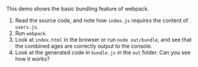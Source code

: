 This demo shows the basic bundling feature of webpack.

1.  Read the source code, and note how `index.js` _requires_ the content of `users.js`.
1.  Run `webpack`.
2.  Look at `index.html` in the browser or run `node out/bundle`, and see that the combined ages are correctly output to the console.
3.  Look at the generated code in `bundle.js` in the `out` folder. Can you see how it works?
